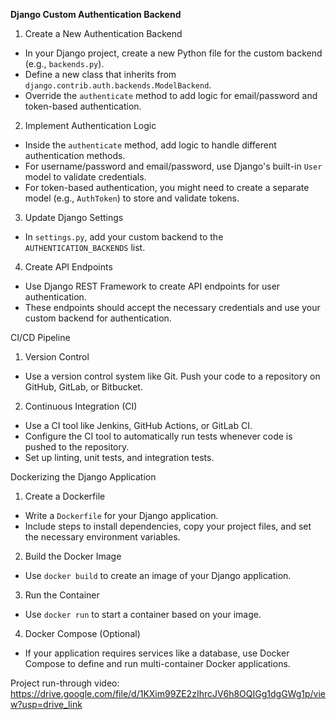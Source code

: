 **Django Custom Authentication Backend**
1. Create a New Authentication Backend
- In your Django project, create a new Python file for the custom backend (e.g., `backends.py`).
- Define a new class that inherits from `django.contrib.auth.backends.ModelBackend`.
- Override the `authenticate` method to add logic for email/password and token-based authentication.
2. Implement Authentication Logic
- Inside the `authenticate` method, add logic to handle different authentication methods.
- For username/password and email/password, use Django's built-in `User` model to validate credentials.
- For token-based authentication, you might need to create a separate model (e.g., `AuthToken`) to store and validate tokens.
3. Update Django Settings
- In `settings.py`, add your custom backend to the `AUTHENTICATION_BACKENDS` list.
4. Create API Endpoints
- Use Django REST Framework to create API endpoints for user authentication.
- These endpoints should accept the necessary credentials and use your custom backend for authentication.

CI/CD Pipeline
1. Version Control
- Use a version control system like Git. Push your code to a repository on GitHub, GitLab, or Bitbucket.
2. Continuous Integration (CI)
- Use a CI tool like Jenkins, GitHub Actions, or GitLab CI.
- Configure the CI tool to automatically run tests whenever code is pushed to the repository.
- Set up linting, unit tests, and integration tests.

Dockerizing the Django Application
1. Create a Dockerfile
- Write a `Dockerfile` for your Django application.
- Include steps to install dependencies, copy your project files, and set the necessary environment variables.
2. Build the Docker Image
- Use `docker build` to create an image of your Django application.
3. Run the Container
- Use `docker run` to start a container based on your image.
4. Docker Compose (Optional)
- If your application requires services like a database, use Docker Compose to define and run multi-container Docker applications.

Project run-through video: https://drive.google.com/file/d/1KXim99ZE2zIhrcJV6h8OQIGg1dgGWg1p/view?usp=drive_link
